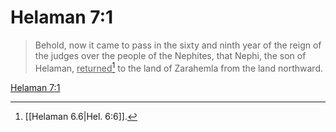 # Helaman 7:1

> Behold, now it came to pass in the sixty and ninth year of the reign of the judges over the people of the Nephites, that Nephi, the son of Helaman, <u>returned</u>[^a] to the land of Zarahemla from the land northward.

[Helaman 7:1](https://www.churchofjesuschrist.org/study/scriptures/bofm/hel/7?lang=eng&id=p1#p1)


[^a]: [[Helaman 6.6|Hel. 6:6]].  
